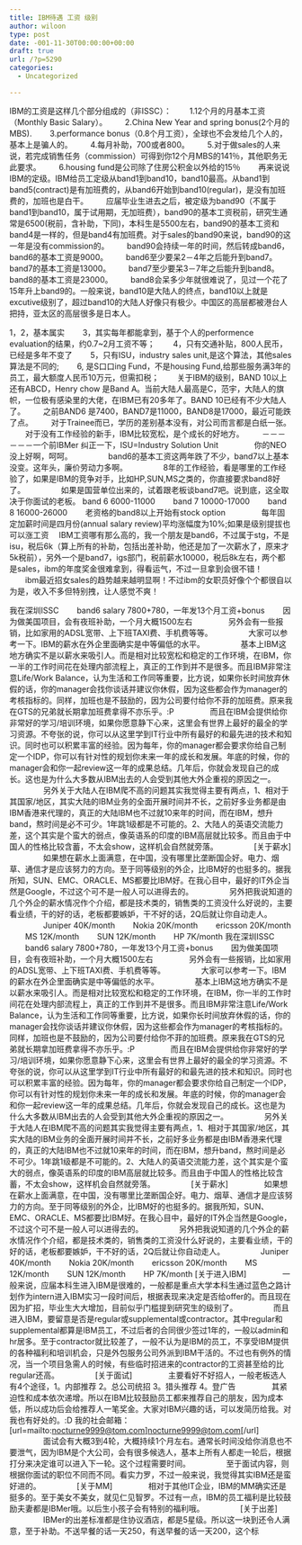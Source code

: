 ```yaml
---
title: IBM待遇 工资 级别
author: wiloon
type: post
date: -001-11-30T00:00:00+00:00
draft: true
url: /?p=5290
categories:
  - Uncategorized

---
```

IBM的工资是这样几个部分组成的（非ISSC）： 　　1.12个月的月基本工资（Monthly Basic Salary）。 　　2.China New Year and spring bonus(2个月的MBS). 　　3.performance bonus（0.8个月工资），全球也不会发给几个人的，基本上是骗人的。 　　4.每月补助，700或者800。 　　5.对于做sales的人来说，若完成销售任务（commission）可得到你12个月MBS的141％，其他职务无此要求。 　　6.housing fund是公司除了住房公积金以外给的15％ 　　再来说说IBM的定级。IBM给员工定级从band1到band10，band10最高。从band1到band5(contract)是有加班费的，从band6开始到band10(regular)，是没有加班费的，加班也是白干。 　　应届毕业生进去之后，被定级为band90（不属于band1到band10，属于试用期，无加班费），band90的基本工资税前，研究生通常是6500(税前，含补助，下同)，本科生是5500左右，band90的基本工资和band4是一样的，但是band4有加班费。对于sales的band90来说，band90的这一年是没有commission的。 　　band90会持续一年的时间，然后转成band6，band6的基本工资是9000。 　　band6至少要呆2－4年之后能升到band7。band7的基本工资是13000。 　　band7至少要呆3－7年之后能升到band8。band8的基本工资是23000。 　　band8会呆多少年就很难说了，见过一个花了15年升上band9的。一般来说，band10是大陆人的终点，band10以上就是excutive级别了，超过band10的大陆人好像只有极少。中国区的高层都被港台人把持，亚太区的高层很多是日本人。

1，2，基本属实 　　3，其实每年都能拿到，基于个人的performence evaluation的结果，约0.7~2月工资不等； 　　4，只有交通补贴，800人民币，已经是多年不变了 　　5，只有ISU，industry sales unit,是这个算法，其他sales算法是不同的; 　　6, 是S口口ing Fund，不是housing Fund,给那些服务满3年的员工，最大额度人民币10万元，但需扣税； 　　关于IBM的级别，BAND 10以上还有ABCD，Henry chow 是Band A。当前大陆人最高是C，范宇，大陆人的旗帜，一位极有感染里的大佬，在IBM已有20多年了。BAND 10已经有不少大陆人了。 　　之前BAND6 是7400，BAND7是11000，BAND8是17000，最近可能跌了点。 　　对于Trainee而已，学历的差别基本没有，对公司而言都是白纸一张。 　　对于没有工作经验的新手，IBM比较宽松，是个成长的好地方。 　　－－－－－－一个前IBMer 纠正一下，ISU=Industry Solution Unit 　　 　　你的NEO没上好啊，呵呵。 　　 　　band6的基本工资这两年跌了不少，band7以上基本没变。这年头，廉价劳动力多啊。 　　 　　8年的工作经验，看是哪里的工作经验了，如果是IBM的竞争对手，比如HP,SUN,MS之类的，你直接要求band8好了。 　　 　　如果是国营单位出来的，试着跟老板谈band7吧。说到底，这全取决于你面试的老板。 band 6 6000-11000 　　band 7 10000-17000 　　band 8 16000-26000 　　老资格的band8以上开始有stock option 　　 　　每年固定加薪时间是四月份(annual salary review)平均涨幅度为10%;如果是级别提拔也可以涨工资 　IBM工资哪有那么高的，我一个朋友是band6，不过属于stg，不是isu，税后6k（算上所有的补助，包括出差补助，他还是加了一次薪水了，原来才5k税前），另外一个是band7，igs部门，税前薪水10000，税后8k左右，两个都是sales，ibm的年度奖金很难拿到，得看运气，不过一旦拿到会很不错！ 　　ibm最近招女sales的趋势越来越明显啊！不过ibm的女职员好像个个都很自以为是，收入不多但特别拽，让人感觉不爽！

我在深圳ISSC 　　band6 salary 7800+780，一年发13个月工资+bonus 　　因为做美国项目，会有夜班补助，一个月大概1500左右 　　 　　另外会有一些报销，比如家用的ADSL宽带、上下班TAXI费、手机费等等。 　　 　　大家可以参考一下。IBM的薪水在外企里面确实是中等偏低的水平。 　　 　　基本上IBM这地方确实不是以薪水来吸引人。而是相对比较宽松和稳定的工作环境，在IBM，你一半的工作时间花在处理内部流程上，真正的工作到并不是很多。而且IBM非常注意Life/Work Balance，认为生活和工作同等重要，比方说，如果你长时间放弃休假的话，你的manager会找你谈话并建议你休假，因为这些都会作为manager的考核指标的。同样，加班也是不鼓励的，因为公司要付给你不菲的加班费。原来我在GTS的兄弟就长期拿加班费拿得不亦乐乎。:P 　　 　　而且在IBM会提供给你非常好的学习/培训环境，如果你愿意静下心来，这里会有世界上最好的最全的学习资源。不夸张的说，你可以从这里学到IT行业中所有最好的和最先进的技术和知识。同时也可以积累丰富的经验。因为每年，你的manager都会要求你给自己制定一个IDP，你可以有针对性的规划你未来一年的成长和发展。年底的时候，你的manager会和你一起review这一年的成果总结。几年后，你就会发现自己的成长。这也是为什么大多数从IBM出去的人会受到其他大外企重视的原因之一。 　　 　　另外关于大陆人在IBM爬不高的问题其实我觉得主要有两点，1、相对于其国家/地区，其实大陆的IBM业务的全面开展时间并不长，之前好多业务都是由IBM香港来代理的，真正的大陆IBM也不过就10来年的时间，而在IBM，想升band，熬时间是必不可少。1年跳1级都是不可能的。2、大陆人的英语交流能力差，这个其实是个蛮大的弱点，像英语系的印度的IBM高层就比较多。而且由于中国人的性格比较含蓄，不太会show，这样机会自然就旁落。 　　 　　[关于薪水] 　　 　　如果想在薪水上面满意，在中国，没有哪里比垄断国企好。电力、烟草、通信才是应该努力的方向。至于同等级别的外企，比IBM好的也挺多的。据我所知，SUN、EMC、ORACLE、MS都要比IBM好。在我心目中，最好的IT外企当然是Google，不过这个可不是一般人可以进得去的。 　　 　　另外把我说知道的几个外企的薪水情况作个介绍，都是技术类的，销售类的工资没什么好说的，主要看业绩，干的好的话，老板都要嫉妒，干不好的话，2Q后就让你自动走人。 　　 　　Juniper 40K/month 　　Nokia 20K/month 　　ericsson 20K/month 　　MS 12K/month 　　SUN 12K/month 　　HP 7K/month 我在深圳ISSC 　　band6 salary 7800+780，一年发13个月工资+bonus 　　因为做美国项目，会有夜班补助，一个月大概1500左右 　　 　　另外会有一些报销，比如家用的ADSL宽带、上下班TAXI费、手机费等等。 　　 　　大家可以参考一下。IBM的薪水在外企里面确实是中等偏低的水平。 　　 　　基本上IBM这地方确实不是以薪水来吸引人。而是相对比较宽松和稳定的工作环境，在IBM，你一半的工作时间花在处理内部流程上，真正的工作到并不是很多。而且IBM非常注意Life/Work Balance，认为生活和工作同等重要，比方说，如果你长时间放弃休假的话，你的manager会找你谈话并建议你休假，因为这些都会作为manager的考核指标的。同样，加班也是不鼓励的，因为公司要付给你不菲的加班费。原来我在GTS的兄弟就长期拿加班费拿得不亦乐乎。:P 　　 　　而且在IBM会提供给你非常好的学习/培训环境，如果你愿意静下心来，这里会有世界上最好的最全的学习资源。不夸张的说，你可以从这里学到IT行业中所有最好的和最先进的技术和知识。同时也可以积累丰富的经验。因为每年，你的manager都会要求你给自己制定一个IDP，你可以有针对性的规划你未来一年的成长和发展。年底的时候，你的manager会和你一起review这一年的成果总结。几年后，你就会发现自己的成长。这也是为什么大多数从IBM出去的人会受到其他大外企重视的原因之一。 　　 　　另外关于大陆人在IBM爬不高的问题其实我觉得主要有两点，1、相对于其国家/地区，其实大陆的IBM业务的全面开展时间并不长，之前好多业务都是由IBM香港来代理的，真正的大陆IBM也不过就10来年的时间，而在IBM，想升band，熬时间是必不可少。1年跳1级都是不可能的。2、大陆人的英语交流能力差，这个其实是个蛮大的弱点，像英语系的印度的IBM高层就比较多。而且由于中国人的性格比较含蓄，不太会show，这样机会自然就旁落。 　　 　　[关于薪水] 　　 　　如果想在薪水上面满意，在中国，没有哪里比垄断国企好。电力、烟草、通信才是应该努力的方向。至于同等级别的外企，比IBM好的也挺多的。据我所知，SUN、EMC、ORACLE、MS都要比IBM好。在我心目中，最好的IT外企当然是Google，不过这个可不是一般人可以进得去的。 　　 　　另外把我说知道的几个外企的薪水情况作个介绍，都是技术类的，销售类的工资没什么好说的，主要看业绩，干的好的话，老板都要嫉妒，干不好的话，2Q后就让你自动走人。 　　 　　Juniper 40K/month 　　Nokia 20K/month 　　ericsson 20K/month 　　MS 12K/month 　　SUN 12K/month 　　HP 7K/month [关于进入IBM] 　　 　　一般来说，应届本科生进入IBM是很难的，一般都是重点大学本科生通过蓝色之路计划作为intern进入IBM实习一段时间后，根据表现来决定是否给offer的。而且现在因为扩招，毕业生大大增加，目前似乎门槛提到研究生的级别了。 　　 　　而且进入IBM，要留意是否是regular或supplemental或contractor。其中regular和supplemental都算是IBM员工，不过后者的合同很少签过1年的，一般以admin和hr居多。至于contractor就比较差了，一般不认为是IBM的员工，不享受IBM提供的各种福利和培训机会，只是外包服务公司外派到IBM干活的。不过也有例外的情况，当一个项目急需人的时候，有些临时招进来的contractor的工资甚至给的比regular还高。 　　 　　[关于面试] 　　 　　主要看好不好招人，一般老板选人有4个途径，1。内部推荐 2。总公司统招 3。猎头推荐 4。登广告 　　 　　其紧迫性和成本依次递增。所以在IBM比较鼓励员工都来推荐自己的朋友，因为成本低，所以成功后会给推荐人一笔奖金。大家对IBM兴趣的话，可以发简历给我。对我也有好处的。:D 我的社会邮箱：[url=mailto:nocturne9999@tom.com]nocturne9999@tom.com[/url] 　　 　　面试会有大概3到4轮，大概持续1个月左右。通常长时间没给你消息也不要泄气，因为IBM是个大公司，会有很多候选人，基本上所有人都走一轮后，根据打分来决定谁可以进入下一轮。这个过程需要时间。 　　 　　至于面试内容，则根据你面试的职位不同而不同。看实力罗，不过一般来说，我觉得其实IBM还是蛮好进的。 　　 　　[关于MM] 　　 　　相对于其他IT企业，IBM的MM确实还是挺多的。至于美女不美女，就见仁见智罗。不过有一点，IBM的员工福利是比较鼓励夫妻都是IBMer哦。以后生小孩子会有特别的福利哦。 　　 　　[关于出差] 　　 　　IBMer的出差标准都是住协议酒店，都是5星级。所以这一块到还令人满意，至于补助。不送早餐的话一天250，有送早餐的话一天200，这个标
